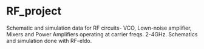 # RF_project
Schematic and simulation data for RF circuits- VCO, Lown-noise amplifier, Mixers and Power Amplifiers operating at carrier freqs. 2-4GHz.
Schematics and simulation done with RF-eldo.
